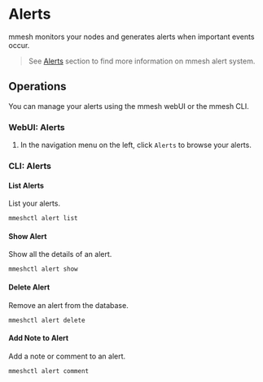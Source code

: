 # Alerts

mmesh monitors your nodes and generates alerts when important events occur.

> See [Alerts](/docs/platform/monitoring/alerts/) section to find more information on mmesh alert system.

## Operations

You can manage your alerts using the mmesh webUI or the mmesh CLI.

### WebUI: Alerts

1. In the navigation menu on the left, click `Alerts` to browse your alerts.

### CLI: Alerts

#### List Alerts

List your alerts.

```shell
mmeshctl alert list
```

#### Show Alert

Show all the details of an alert.

```shell
mmeshctl alert show
```

#### Delete Alert

Remove an alert from the database.

```shell
mmeshctl alert delete
```

#### Add Note to Alert

Add a note or comment to an alert.

```shell
mmeshctl alert comment
```
